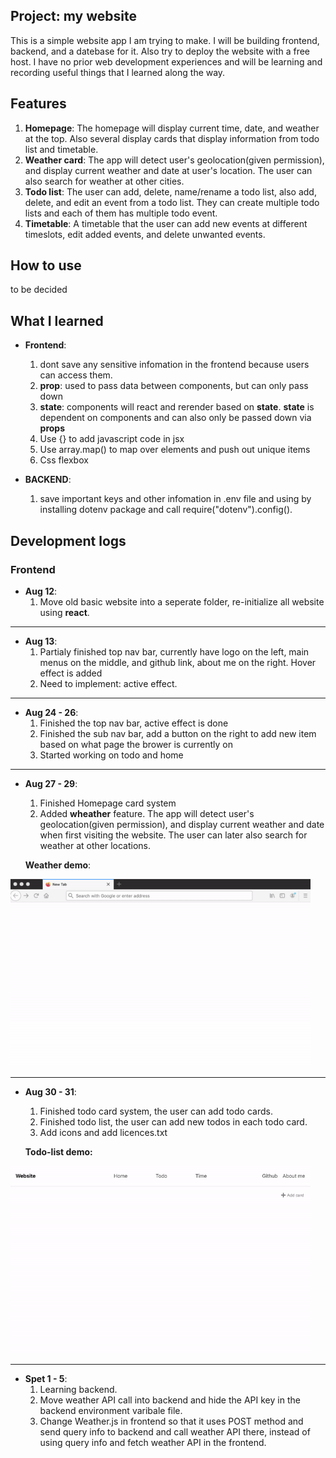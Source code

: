 ## Project: my website

This is a simple website app I am trying to make. I will be building frontend, backend, and a datebase for it. Also try to deploy the website with a free host. I have no prior web development experiences and will be learning and recording useful things that I learned along the way.


## Features

1. **Homepage**: The homepage will display current time, date, and weather at the top. Also several display cards that display information from todo list and timetable.
2. **Weather card**: The app will detect user's geolocation(given permission), and display current weather and date at user's location. The user can also search for weather at other cities. 
3. **Todo list**: The user can add, delete, name/rename a todo list, also add, delete, and edit an event from a todo list. They can create multiple todo lists and each of them has multiple todo event.
4. **Timetable**: A timetable that the user can add new events at different timeslots, edit added events, and delete unwanted events.

## How to use
to be decided


## What I learned
* **Frontend**:
	1. dont save any sensitive infomation in the frontend because users can access them.
	2. **prop**: used to pass data between components, but can only pass down
	3. **state**: components will react and rerender based on **state**. **state** is dependent on components and can also only be passed down via **props**
	4. Use {} to add javascript code in jsx
	5. Use array.map() to map over elements and push out unique items
	6. Css flexbox 

* **BACKEND**:  
	1. save important keys and other infomation in .env file and using by installing dotenv package and call require("dotenv").config().

## Development logs

### Frontend  
* **Aug 12**:  
	1. Move old basic website into a seperate folder, re-initialize all website using **react**.

---
* **Aug 13**:   
	1. Partialy finished top nav bar, currently have logo on the left, main menus on the middle, and github link, about me on the right. Hover effect is added
	2. Need to implement: active effect.

---
* **Aug 24 - 26**:  
	1. Finished the top nav bar, active effect is done  
	2. Finished the sub nav bar, add a button on the right to add new item based on what page the brower is currently on  
	3. Started working on todo and home  

---
* **Aug 27 - 29**:  
	1. Finished Homepage card system
	2. Added **wheather** feature. The app will detect user's geolocation(given permission), and display current weather and date when first visiting the website. The user can later also search for weather at other locations. 

	**Weather demo**:  
<img src="./readme-assets/weather_demo.gif"	height="300px" alt="todo list demo">

---
* **Aug 30 - 31**:  
	1. Finished todo card system, the user can add todo cards.
	2. Finished todo list, the user can add new todos in each todo card.
	3. Add icons and add licences.txt  

	**Todo-list demo:**  
<img src="./readme-assets/todo.gif"	height="300px" alt="todo list demo">

---
* **Spet 1 - 5**:  
	1. Learning backend.
	2. Move weather API call into backend and hide the API key in the backend environment varibale file.
	3. Change Weather.js in frontend so that it uses POST method and send query info to backend and call weather API there, instead of using query info and fetch weather API in the frontend.
